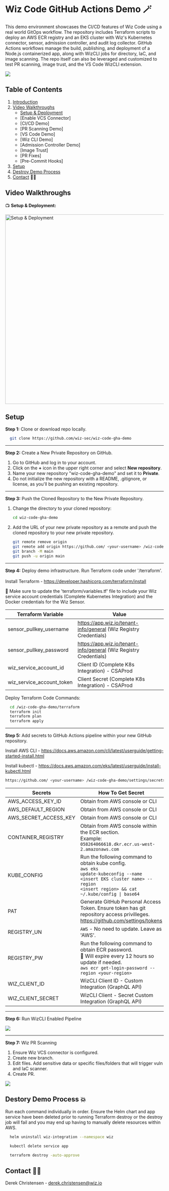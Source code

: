 # Wiz Code GitHub Actions Demo :magic_wand:

This demo environment showcases the CI/CD features of Wiz Code using a real world GitOps workflow. The repository includes Terraform scripts to deploy an AWS ECR registry and an EKS cluster with Wiz's Kubernetes connector, sensor, admission controller, and audit log collector. GitHub Actions workflows manage the build, publishing, and deployment of a Node.js containerized app, along with WizCLI jobs for directory, IaC, and image scanning. The repo itself can also be leveraged and customized to test PR scanning, image trust, and the VS Code WizCLI extension.

<img src="https://github.com/wiz-sec/wiz-code-gha-demo/raw/main/images/gha.png">

## Table of Contents

1. [Introduction](#wiz-code-github-actions-demo-magic_wand)
2. [Video Walkthroughs](#video-walkthroughs)
   - [Setup & Deployment](#setup-and-deployment)
   - [Enable VCS Connector]
   - [CI/CD Demo]
   - [PR Scanning Demo]
   - [VS Code Demo]
   - [Wiz CLI Demo]
   - [Admission Controller Demo]
   - [Image Trust]
   - [PR Fixes]
   - [Pre-Commit Hooks]
3. [Setup](#setup)
4. [Destroy Demo Process](#destory-demo-process-boom)
5. [Contact](#contact) :mage_man:

## Video Walkthroughs

<a name="setup-and-deployment"></a>
:tv: **Setup & Deployment:** 

<a href="https://beyondnetworkscom-my.sharepoint.com/:v:/g/personal/derek_christensen_wiz_io/EdN3Gqax1OZAq2X1YsOLEJ0BmBpkGsIPjbMFiK1DKPA52Q?e=1LABka" target="_blank">
  <img src="https://github.com/wiz-sec/wiz-code-gha-demo/raw/main/images/video1.png" alt="Setup & Deployment" width="600"/>
</a>

## Setup

**Step 1:** Clone or download repo locally.

```bash
  git clone https://github.com/wiz-sec/wiz-code-gha-demo
```

---
**Step 2:** Create a New Private Repository on GitHub.

1. Go to GitHub and log in to your account.
2. Click on the **+** icon in the upper right corner and select **New repository**.
3. Name your new repository "wiz-code-gha-demo" and set it to **Private**.
4. Do not initialize the new repository with a README, .gitignore, or license, as you'll be pushing an existing repository.<br>

---
**Step 3:** Push the Cloned Repository to the New Private Repository.

1. Change the directory to your cloned repository:
   ```sh
   cd wiz-code-gha-demo
   ```
2. Add the URL of your new private repository as a remote and push the cloned repository to your new private repository.
    ```sh
    git remote remove origin
    git remote add origin https://github.com/ <your-username> /wiz-code-gha-demo.git
    git branch -M main
    git push -u origin main
    ```

---
**Step 4:** Deploy demo infrastructure. Run Terraform code under '/terraform'.<br><br>
Install Terraform - https://developer.hashicorp.com/terraform/install <br>

:rotating_light: Make sure to update the 'terraform/variables.tf' file to include your Wiz service account credentials (Complete Kubernetes Integration) and the Docker credentials for the Wiz Sensor.

| Terraform Variable             | Value                                                               |
| ----------------- | ------------------------------------------------------------------ |
| sensor_pullkey_username | https://app.wiz.io/tenant-info/general (Wiz Registry Credentials) |
| sensor_pullkey_password | https://app.wiz.io/tenant-info/general (Wiz Registry Credentials) |
| wiz_service_account_id | Client ID (Complete K8s Integration) - CSAProd |
| wiz_service_account_token | Client Secret (Complete K8s Integration) - CSAProd |

Deploy Terraform Code Commands:

```bash
  cd /wiz-code-gha-demo/terraform
  terraform init
  terraform plan
  terraform apply
```

---
**Step 5:** Add secrets to GitHub Actions pipeline within your new GitHub repository.<br>

Install AWS CLI - https://docs.aws.amazon.com/cli/latest/userguide/getting-started-install.html

Install kubectl - https://docs.aws.amazon.com/eks/latest/userguide/install-kubectl.html

  ```bash
  https://github.com/ <your-username> /wiz-code-gha-demo/settings/secrets/actions
  ```

| Secrets             | How To Get Secret                                                               |
| ----------------- | ------------------------------------------------------------------ |
| AWS_ACCESS_KEY_ID | Obtain from AWS console or CLI |
| AWS_DEFAULT_REGION | Obtain from AWS console or CLI |
| AWS_SECRET_ACCESS_KEY | Obtain from AWS console or CLI |
| CONTAINER_REGISTRY | Obtain from AWS console within the ECR section.<br>Example: `058264066618.dkr.ecr.us-west-2.amazonaws.com` |
| KUBE_CONFIG | Run the following command to obtain kube config.<br> <code>aws eks update-kubeconfig --name &lt;insert EKS cluster name&gt; --region &lt;insert region&gt; && cat ~/.kube/config &#124; base64</code> |
| PAT | Generate GitHub Personal Access Token. Ensure token has git repository access privilleges.<br>https://github.com/settings/tokens |
| REGISTRY_UN | `AWS` - No need to update. Leave as 'AWS'. |
| REGISTRY_PW | Run the following command to obtain ECR password.<br>:rotating_light: Will expire every 12 hours so update if needed.<br>`aws ecr get-login-password --region <your-region>` |
| WIZ_CLIENT_ID | WizCLI Client ID - Custom Integration (GraphQL API)|
| WIZ_CLIENT_SECRET | WizCLI Client - Secret Custom Integration (GraphQL API)|

---
**Step 6:** Run WizCLI Enabled Pipeline

<img src="https://github.com/wiz-sec/wiz-code-gha-demo/raw/main/images/pipeline.png">

---
**Step 7:** Wiz PR Scanning

1. Ensure Wiz VCS connector is configured.
2. Create new branch.
3. Edit files. Add sensitive data or specific files/folders that will trigger vuln and IaC scanner.
4. Create PR.

<img src="https://github.com/wiz-sec/wiz-code-gha-demo/raw/main/images/pr.png">

## Destory Demo Process :boom:

Run each command individually in order. Ensure the Helm chart and app service have been deleted prior to running Terraform destroy or the destroy job will fail and you may end up having to manually delete resources within AWS.

```bash
  helm uninstall wiz-integration --namespace wiz
```
```bash
  kubectl delete service app
```
```bash
  terraform destroy -auto-approve
```

## Contact :mage_man:

Derek Christensen - derek.christensen@wiz.io
